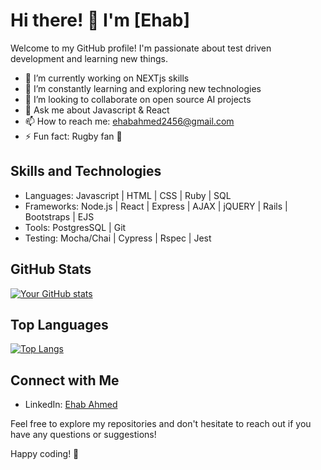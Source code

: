 # Hi there! 👋 I'm [Ehab]

Welcome to my GitHub profile! I'm passionate about test driven development and learning new things.

- 🔭 I’m currently working on NEXTjs skills
- 🌱 I’m constantly learning and exploring new technologies
- 👯 I’m looking to collaborate on open source AI projects
- 💬 Ask me about Javascript & React
- 📫 How to reach me: ehabahmed2456@gmail.com
- ⚡ Fun fact: Rugby fan 🏉

## Skills and Technologies

- Languages: Javascript | HTML | CSS | Ruby | SQL
- Frameworks: Node.js | React | Express | AJAX | jQUERY | Rails | Bootstraps | EJS
- Tools: PostgresSQL | Git
- Testing: Mocha/Chai | Cypress | Rspec | Jest

## GitHub Stats

[![Your GitHub stats](https://github-readme-stats.vercel.app/api?username=ehabahmed23&show_icons=true&theme=radical)](https://github.com/anuraghazra/github-readme-stats)

## Top Languages

[![Top Langs](https://github-readme-stats.vercel.app/api/top-langs/?username=ehabahmed23&layout=compact)](https://github.com/anuraghazra/github-readme-stats)

## Connect with Me

- LinkedIn: [Ehab Ahmed](https://www.linkedin.com/in/ehab-ahmed-5817a714a/)

Feel free to explore my repositories and don't hesitate to reach out if you have any questions or suggestions!

Happy coding! 🚀
<!---
ehabahmed23/ehabahmed23 is a ✨ special ✨ repository because its `README.md` (this file) appears on your GitHub profile.
You can click the Preview link to take a look at your changes.
--->
